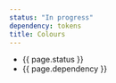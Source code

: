 ```yaml
---
status: "In progress"
dependency: tokens
title: Colours
---
```


- {{ page.status }}
- {{ page.dependency }}